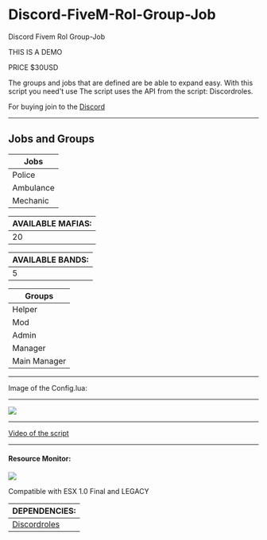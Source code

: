 # Discord-FiveM-Rol-Group-Job
Discord Fivem Rol Group-Job

THIS IS A DEMO

PRICE $30USD

The groups and jobs that are defined are be able to expand easy. With this script you need't use The script uses the API from the script: Discordroles.

For buying join to the <a href="https://discord.gg/bJrVfxRBmj">Discord<a>

<hr>

## Jobs and Groups

| Jobs |
|--------------------------|
| Police |
| Ambulance |
| Mechanic |

| AVAILABLE MAFIAS: |
|--------------------------|
| 20 |

| AVAILABLE BANDS: |
|--------------------------|
| 5 |

| Groups |
|--------------------------|
| Helper |
| Mod |
| Admin |
| Manager |
| Main Manager |

<hr>
Image of the Config.lua:
<hr>
<img src="https://i.imgur.com/b70AnUC.png">

<hr>

[Video of the script](https://streamable.com/cd18c4)

<hr>

<h4>Resource Monitor: </h4>
<img src="https://i.imgur.com/UzrOKeP.png">

Compatible with ESX 1.0 Final and LEGACY

| DEPENDENCIES: |
|--------------------------|
| <a href="https://github.com/logan-mcgee/discordroles">Discordroles<a> |

